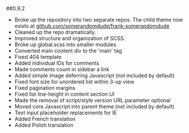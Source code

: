 ##0.9.2
* Broke up the repository into two separate repos. The child theme now exists at [github.com/somerandomdude/frank-somerandomdude](https://github.com/somerandomdude/frank-somerandomdude)
* Cleaned up the repo dramatically.
* Improved structure and organization of SCSS.
* Broke up global.scss into smaller modules
* Converted main content div to the 'main' tag
* Fixed 404 template
* Added individual IDs for comments
* Made comments count in sidebar a link
* Added simple image deferring Javascript (not included by default) 
* Fixed font size for unordered list within 3-up view
* Fixed pagination margins 
* Fixed list line-height in content section UI
* Made the removal of script/style version URL parameter optional 
* Moved core Javascript into parent theme (not included by default)
* Text input placeholder replacements for IE
* Added French translation
* Added Polish translation
